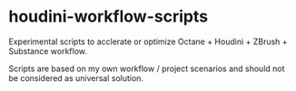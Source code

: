 # houdini-workflow-scripts

Experimental scripts to acclerate or optimize Octane + Houdini + ZBrush + Substance workflow.

Scripts are based on my own workflow / project scenarios and should not be considered as universal solution.
